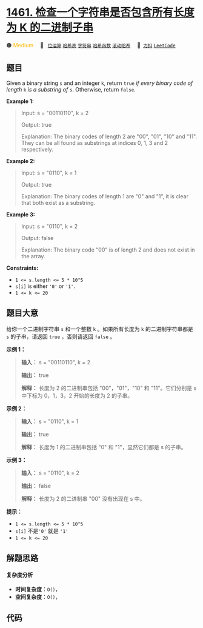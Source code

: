 # [1461. 检查一个字符串是否包含所有长度为 K 的二进制子串](https://2xiao.github.io/leetcode-js/problem/1461.html)

🟠 <font color=#ffb800>Medium</font>&emsp; 🔖&ensp; [`位运算`](/tag/bit-manipulation.md) [`哈希表`](/tag/hash-table.md) [`字符串`](/tag/string.md) [`哈希函数`](/tag/hash-function.md) [`滚动哈希`](/tag/rolling-hash.md)&emsp; 🔗&ensp;[`力扣`](https://leetcode.cn/problems/check-if-a-string-contains-all-binary-codes-of-size-k) [`LeetCode`](https://leetcode.com/problems/check-if-a-string-contains-all-binary-codes-of-size-k)

## 题目

Given a binary string `s` and an integer `k`, return `true` _if every binary
code of length_ `k` _is a substring of_ `s`. Otherwise, return `false`.



**Example 1:**

> Input: s = "00110110", k = 2
> 
> Output: true
> 
> Explanation: The binary codes of length 2 are "00", "01", "10" and "11". They can be all found as substrings at indices 0, 1, 3 and 2 respectively.

**Example 2:**

> Input: s = "0110", k = 1
> 
> Output: true
> 
> Explanation: The binary codes of length 1 are "0" and "1", it is clear that both exist as a substring. 

**Example 3:**

> Input: s = "0110", k = 2
> 
> Output: false
> 
> Explanation: The binary code "00" is of length 2 and does not exist in the array.

**Constraints:**

  * `1 <= s.length <= 5 * 10^5`
  * `s[i]` is either `'0'` or `'1'`.
  * `1 <= k <= 20`


## 题目大意

给你一个二进制字符串 `s` 和一个整数 `k` 。如果所有长度为 `k` 的二进制字符串都是 `s` 的子串，请返回 `true` ，否则请返回
`false` 。



**示例 1：**

> 
> 
> 
> 
> 
> **输入：** s = "00110110", k = 2
> 
> **输出：** true
> 
> **解释：** 长度为 2 的二进制串包括 "00"，"01"，"10" 和 "11"。它们分别是 s 中下标为 0，1，3，2 开始的长度为 2 的子串。
> 
> 

**示例 2：**

> 
> 
> 
> 
> 
> **输入：** s = "0110", k = 1
> 
> **输出：** true
> 
> **解释：** 长度为 1 的二进制串包括 "0" 和 "1"，显然它们都是 s 的子串。
> 
> 

**示例 3：**

> 
> 
> 
> 
> 
> **输入：** s = "0110", k = 2
> 
> **输出：** false
> 
> **解释：** 长度为 2 的二进制串 "00" 没有出现在 s 中。
> 
> 



**提示：**

  * `1 <= s.length <= 5 * 10^5`
  * `s[i]` 不是`'0'` 就是 `'1'`
  * `1 <= k <= 20`


## 解题思路

#### 复杂度分析

- **时间复杂度**：`O()`，
- **空间复杂度**：`O()`，

## 代码

```javascript

```